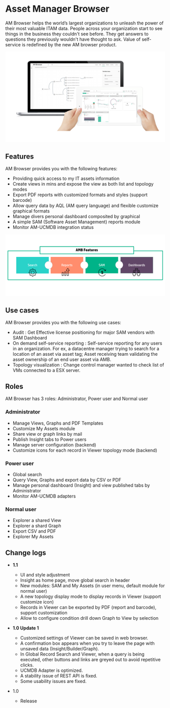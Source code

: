 # Asset Manager Browser

AM Browser helps the world’s largest organizations to unleash the power of their most valuable ITAM data. People across your organization start to see things in the business they couldn't see before. They get answers to questions they previously wouldn't have thought to ask. Value of self-service is redefined by the new AM browser product.

![Home](img/home.png)

## Features

AM Browser provides you with the following features:

- Providing quick access to my IT assets information
- Create views in mins and expose the view as both list and topology modes
- Export PDF reports with customized formats and styles (support barcode)
- Allow query data by AQL (AM query language) and flexible customize graphical formats
- Manage divers personal dashboard composited by graphical
- A simple SAM (Software Asset Management) reports module  
- Monitor AM-UCMDB integration status

![Features](img/amb_features.png)

## Use cases

AM Browser provides you with the following use cases:

- Audit : Get Effective license positioning for major SAM vendors with SAM Dashboard
- On demand self-service reporting : Self-service reporting for any users in an organization. For ex, a datacentre manager trying to search for a location of an asset via asset tag; Asset receiving team validating the asset ownership of an end user asset via AMB.
- Topology visualization : Change control manager wanted to check list of VMs connected to a ESX server.


## Roles

AM Browser has 3 roles: Administrator, Power user and Normal user

### **Administrator**

- Manage Views, Graphs and PDF Templates
- Customize My Assets module
- Share view or graph links by mail
- Publish Insight tabs to Power users
- Manage server configuration (backend)
- Customize icons for each record in Viewer topology mode (backend)

### **Power user**

- Global search
- Query View, Graphs and export data by CSV or PDF
- Manage personal dashboard (Insight) and view published tabs by Administrator
- Monitor AM-UCMDB adapters

### **Normal user**

- Explorer a shared View
- Explorer a shard Graph
- Export CSV and PDF
- Explorer My Assets


## Change logs

- **1.1**
    - UI and style adjustment
    - Insight as home page, move global search in header
    - New modules: SAM and My Assets (in user menu, default module for normal user)
    - A new topology display mode to display records in Viewer (support customize icon)
    - Records in Viewer can be exported by PDF (report and barcode), support customization
    - Allow to configure condition drill down Graph to View by selection

- **1.0 Update 1**
    - Customized settings of Viewer can be saved in web browser.
    - A confirmation box appears when you try to leave the page with unsaved data (Insight/Builder/Graph).
    - In Global Record Search and Viewer, when a query is being executed, other buttons and links are greyed out to avoid repetitive clicks.
    - UCMDB Adapter is optimized.
    - A stability issue of REST API is fixed.
    - Some usability issues are fixed.

- 1.0
    - Release
